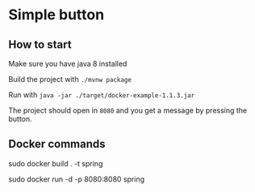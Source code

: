 # Simple button

## How to start

Make sure you have java 8 installed

Build the project with `./mvnw package`

Run with `java -jar ./target/docker-example-1.1.3.jar`

The project should open in `8080` and you get a message by pressing the button.

## Docker commands

sudo docker build . -t spring

sudo docker run -d -p 8080:8080 spring
